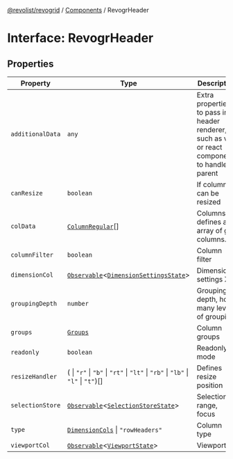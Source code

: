 [@revolist/revogrid](README.md) / [Components](Namespace.Components.md) / RevogrHeader

# Interface: RevogrHeader

## Properties

| Property | Type | Description | Defined in |
| ------ | ------ | ------ | ------ |
| `additionalData` | `any` | Extra properties to pass into header renderer, such as vue or react components to handle parent | [src/components.d.ts:446](https://github.com/revolist/revogrid/blob/0ab93afcbb5b98b002edc76b162fc6cdefa047cd/src/components.d.ts#L446) |
| `canResize` | `boolean` | If columns can be resized | [src/components.d.ts:450](https://github.com/revolist/revogrid/blob/0ab93afcbb5b98b002edc76b162fc6cdefa047cd/src/components.d.ts#L450) |
| `colData` | [`ColumnRegular`](Interface.ColumnRegular.md)[] | Columns - defines an array of grid columns. | [src/components.d.ts:454](https://github.com/revolist/revogrid/blob/0ab93afcbb5b98b002edc76b162fc6cdefa047cd/src/components.d.ts#L454) |
| `columnFilter` | `boolean` | Column filter | [src/components.d.ts:458](https://github.com/revolist/revogrid/blob/0ab93afcbb5b98b002edc76b162fc6cdefa047cd/src/components.d.ts#L458) |
| `dimensionCol` | [`Observable`](TypeAlias.Observable.md)\<[`DimensionSettingsState`](Interface.DimensionSettingsState.md)\> | Dimension settings X | [src/components.d.ts:462](https://github.com/revolist/revogrid/blob/0ab93afcbb5b98b002edc76b162fc6cdefa047cd/src/components.d.ts#L462) |
| `groupingDepth` | `number` | Grouping depth, how many levels of grouping | [src/components.d.ts:466](https://github.com/revolist/revogrid/blob/0ab93afcbb5b98b002edc76b162fc6cdefa047cd/src/components.d.ts#L466) |
| `groups` | [`Groups`](TypeAlias.Groups.md) | Column groups | [src/components.d.ts:470](https://github.com/revolist/revogrid/blob/0ab93afcbb5b98b002edc76b162fc6cdefa047cd/src/components.d.ts#L470) |
| `readonly` | `boolean` | Readonly mode | [src/components.d.ts:474](https://github.com/revolist/revogrid/blob/0ab93afcbb5b98b002edc76b162fc6cdefa047cd/src/components.d.ts#L474) |
| `resizeHandler` | ( \| `"r"` \| `"b"` \| `"rt"` \| `"lt"` \| `"rb"` \| `"lb"` \| `"l"` \| `"t"`)[] | Defines resize position | [src/components.d.ts:478](https://github.com/revolist/revogrid/blob/0ab93afcbb5b98b002edc76b162fc6cdefa047cd/src/components.d.ts#L478) |
| `selectionStore` | [`Observable`](TypeAlias.Observable.md)\<[`SelectionStoreState`](TypeAlias.SelectionStoreState.md)\> | Selection, range, focus | [src/components.d.ts:482](https://github.com/revolist/revogrid/blob/0ab93afcbb5b98b002edc76b162fc6cdefa047cd/src/components.d.ts#L482) |
| `type` | [`DimensionCols`](TypeAlias.DimensionCols.md) \| `"rowHeaders"` | Column type | [src/components.d.ts:486](https://github.com/revolist/revogrid/blob/0ab93afcbb5b98b002edc76b162fc6cdefa047cd/src/components.d.ts#L486) |
| `viewportCol` | [`Observable`](TypeAlias.Observable.md)\<[`ViewportState`](Interface.ViewportState.md)\> | Viewport X | [src/components.d.ts:490](https://github.com/revolist/revogrid/blob/0ab93afcbb5b98b002edc76b162fc6cdefa047cd/src/components.d.ts#L490) |
